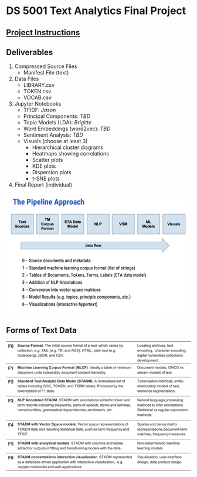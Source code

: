 # DS 5001 Text Analytics Final Project

## [Project Instructions](https://docs.google.com/document/d/1kAD7CuOwSKmhEsqa8rQ_NjRaOw2PDDwmqF4-Bac0Nxw/edit#heading=h.gjdgxs)

## Deliverables
1. Compressed Source Files
    - Manifest File (text)
2. Data Files
    - LIBRARY.csv
    - TOKEN.csv
    - VOCAB.csv
3. Jupyter Notebooks
    - TFIDF: *Jason*
    - Principal Components: *TBD*
    - Topic Models (LDA): *Brigitte*
    - Word Embeddings (word2vec): *TBD*
    - Sentiment Analysis: *TBD*
    - Visuals (choose at least 3)
       - Hierarchical cluster diagrams
       - Heatmaps showing correlations
       - Scatter plots
       - KDE plots
       - Dispersion plots
       - t-SNE plots
4. Final Report (individual)

<img src="Images/Text_Pipeline.png" width="600">

## Forms of Text Data
<img src="Images/Forms_Text_Data.png" width="600">
